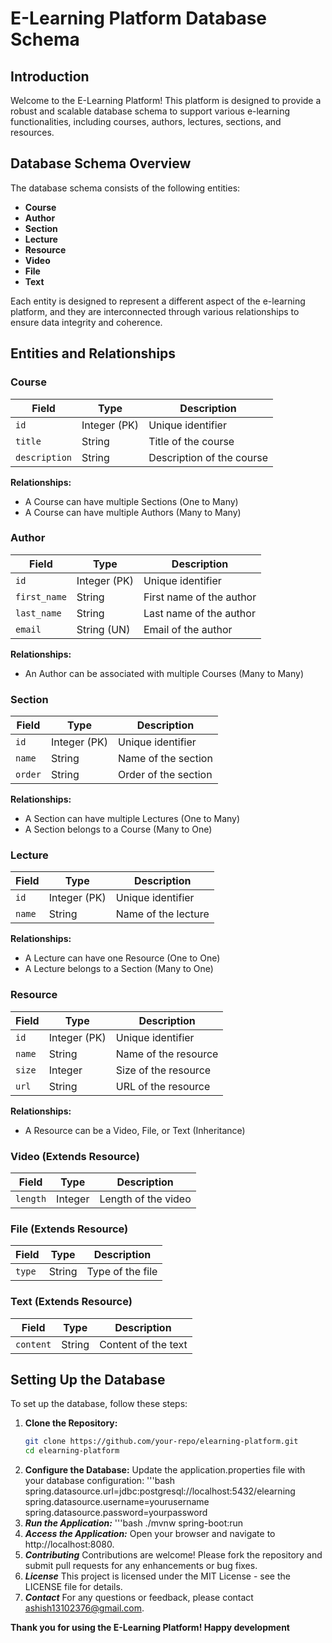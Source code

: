 # E-Learning Platform Database Schema

## Introduction

Welcome to the E-Learning Platform! This platform is designed to provide a robust and scalable database schema to support various e-learning functionalities, including courses, authors, lectures, sections, and resources.

## Database Schema Overview

The database schema consists of the following entities:

- **Course**
- **Author**
- **Section**
- **Lecture**
- **Resource**
- **Video**
- **File**
- **Text**

Each entity is designed to represent a different aspect of the e-learning platform, and they are interconnected through various relationships to ensure data integrity and coherence.

## Entities and Relationships

### Course

| Field        | Type         | Description            |
|--------------|--------------|------------------------|
| `id`         | Integer (PK) | Unique identifier      |
| `title`      | String       | Title of the course    |
| `description`| String       | Description of the course|

**Relationships:**
- A Course can have multiple Sections (One to Many)
- A Course can have multiple Authors (Many to Many)

### Author

| Field        | Type         | Description           |
|--------------|--------------|-----------------------|
| `id`         | Integer (PK) | Unique identifier     |
| `first_name` | String       | First name of the author|
| `last_name`  | String       | Last name of the author|
| `email`      | String (UN)  | Email of the author   |

**Relationships:**
- An Author can be associated with multiple Courses (Many to Many)

### Section

| Field        | Type         | Description             |
|--------------|--------------|-------------------------|
| `id`         | Integer (PK) | Unique identifier       |
| `name`       | String       | Name of the section     |
| `order`      | String       | Order of the section    |

**Relationships:**
- A Section can have multiple Lectures (One to Many)
- A Section belongs to a Course (Many to One)

### Lecture

| Field        | Type         | Description            |
|--------------|--------------|------------------------|
| `id`         | Integer (PK) | Unique identifier      |
| `name`       | String       | Name of the lecture    |

**Relationships:**
- A Lecture can have one Resource (One to One)
- A Lecture belongs to a Section (Many to One)

### Resource

| Field        | Type         | Description            |
|--------------|--------------|------------------------|
| `id`         | Integer (PK) | Unique identifier      |
| `name`       | String       | Name of the resource   |
| `size`       | Integer      | Size of the resource   |
| `url`        | String       | URL of the resource    |

**Relationships:**
- A Resource can be a Video, File, or Text (Inheritance)

### Video (Extends Resource)

| Field        | Type         | Description            |
|--------------|--------------|------------------------|
| `length`     | Integer      | Length of the video    |

### File (Extends Resource)

| Field        | Type         | Description            |
|--------------|--------------|------------------------|
| `type`       | String       | Type of the file       |

### Text (Extends Resource)

| Field        | Type         | Description            |
|--------------|--------------|------------------------|
| `content`    | String       | Content of the text    |

## Setting Up the Database

To set up the database, follow these steps:

1. **Clone the Repository:**
   ```bash
   git clone https://github.com/your-repo/elearning-platform.git
   cd elearning-platform
2. **Configure the Database:**
   Update the application.properties file with your database configuration:
   '''bash
   spring.datasource.url=jdbc:postgresql://localhost:5432/elearning
   spring.datasource.username=yourusername
   spring.datasource.password=yourpassword
3. ***Run the Application:***
   '''bash
   ./mvnw spring-boot:run
4. ***Access the Application:***
   Open your browser and navigate to http://localhost:8080.
5. ***Contributing***
   Contributions are welcome! Please fork the repository and submit pull requests for any enhancements or bug fixes.
6. ***License***
   This project is licensed under the MIT License - see the LICENSE file for details.
7. ***Contact***
   For any questions or feedback, please contact ashish13102376@gmail.com.

****Thank you for using the E-Learning Platform! Happy development****
